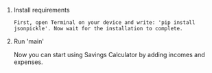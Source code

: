 1. Install requirements
       
       First, open Terminal on your device and write: 'pip install jsonpickle'. Now wait for the installation to complete.
2. Run 'main'

	Now you can start using Savings Calculator by adding incomes and expenses.
